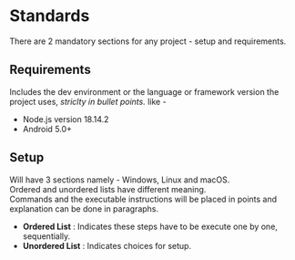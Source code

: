 # Standards
There are 2 mandatory sections for any project - setup and requirements.

## Requirements
Includes the dev environment or the language or framework version the project uses, 
*striclty in bullet points.*
like -
- Node.js version 18.14.2
- Android 5.0+

## Setup
Will have 3 sections namely - Windows, Linux and macOS.  
Ordered and unordered lists have different meaning.  
Commands and the executable instructions will be placed in points and explanation can be done in paragraphs.
- **Ordered List** : Indicates these steps have to be execute one by one, sequentially.
- **Unordered List** : Indicates choices for setup.
